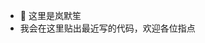 - 👋 这里是岚默笙
- 我会在这里贴出最近写的代码，欢迎各位指点

<!---
lanmosheng/lanmosheng is a ✨ special ✨ repository because its `README.md` (this file) appears on your GitHub profile.
You can click the Preview link to take a look at your changes.
--->

